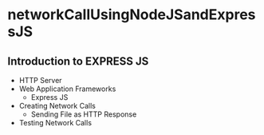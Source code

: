 # networkCallUsingNodeJSandExpressJS
## Introduction to EXPRESS JS

- HTTP Server
- Web Application Frameworks
    - Express JS
- Creating Network Calls
    - Sending File as HTTP Response
- Testing Network Calls
